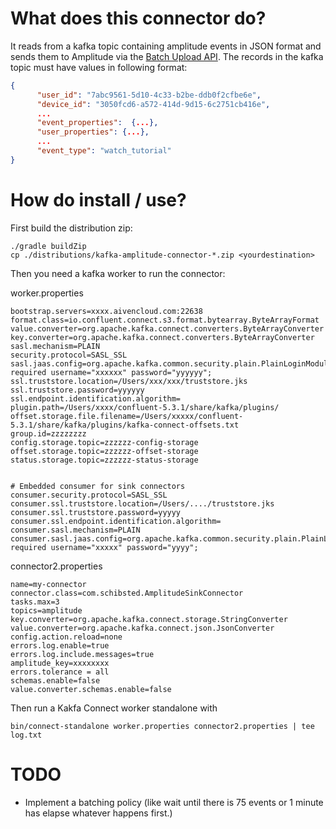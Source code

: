 # What does this connector do?

It reads from a kafka topic containing amplitude events in JSON format and sends them to Amplitude via the 
[Batch Upload API](https://developers.amplitude.com/#!Batch-Event-Upload).
The records in the kafka topic must have values in following format:

````json
{
      "user_id": "7abc9561-5d10-4c33-b2be-ddb0f2cfbe6e",
      "device_id": "3050fcd6-a572-414d-9d15-6c2751cb416e",
      ...
      "event_properties":  {...},
      "user_properties": {...},
      ...
      "event_type": "watch_tutorial"
}
````

# How do install / use? 

First build the distribution zip:
```
./gradle buildZip
cp ./distributions/kafka-amplitude-connector-*.zip <yourdestination>
```

Then you need a kafka worker to run the connector:

worker.properties
```
bootstrap.servers=xxxx.aivencloud.com:22638
format.class=io.confluent.connect.s3.format.bytearray.ByteArrayFormat
value.converter=org.apache.kafka.connect.converters.ByteArrayConverter
key.converter=org.apache.kafka.connect.converters.ByteArrayConverter
sasl.mechanism=PLAIN
security.protocol=SASL_SSL
sasl.jaas.config=org.apache.kafka.common.security.plain.PlainLoginModule required username="xxxxxx" password="yyyyyy";
ssl.truststore.location=/Users/xxx/xxx/truststore.jks
ssl.truststore.password=yyyyyy
ssl.endpoint.identification.algorithm=
plugin.path=/Users/xxxx/confluent-5.3.1/share/kafka/plugins/
offset.storage.file.filename=/Users/xxxxx/confluent-5.3.1/share/kafka/plugins/kafka-connect-offsets.txt
group.id=zzzzzzzz
config.storage.topic=zzzzzz-config-storage
offset.storage.topic=zzzzzz-offset-storage
status.storage.topic=zzzzzz-status-storage


# Embedded consumer for sink connectors
consumer.security.protocol=SASL_SSL
consumer.ssl.truststore.location=/Users/..../truststore.jks
consumer.ssl.truststore.password=yyyyy
consumer.ssl.endpoint.identification.algorithm=
consumer.sasl.mechanism=PLAIN
consumer.sasl.jaas.config=org.apache.kafka.common.security.plain.PlainLoginModule required username="xxxxx" password="yyyy";

```

connector2.properties
```
name=my-connector
connector.class=com.schibsted.AmplitudeSinkConnector
tasks.max=3
topics=amplitude
key.converter=org.apache.kafka.connect.storage.StringConverter
value.converter=org.apache.kafka.connect.json.JsonConverter
config.action.reload=none
errors.log.enable=true
errors.log.include.messages=true
amplitude_key=xxxxxxxx
errors.tolerance = all
schemas.enable=false
value.converter.schemas.enable=false
```

Then run a Kakfa Connect worker standalone with 

```
bin/connect-standalone worker.properties connector2.properties | tee log.txt
```


# TODO

* Implement a batching policy (like wait until there is 75 events or 1 minute has elapse whatever happens first.)